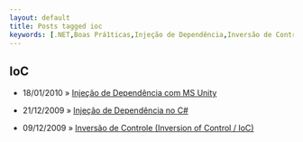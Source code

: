 ```yaml
---
layout: default
title: Posts tagged ioc
keywords: [.NET,Boas Prá1ticas,Injeção de Dependência,Inversão de Controle,Patterns,ioc]
---
```

<h2 class="category">IoC</h2>
<ul class="posts">
<li>
<p>
<span class="date">18/01/2010</span> &raquo;
<a href="/blog/injecao-de-dependencia-com-ms-unity">Injeção de Dependência com MS Unity</a>
</p>
</li>
<li>
<p>
<span class="date">21/12/2009</span> &raquo;
<a href="/blog/injecao-de-dependencia">Injeção de Dependência no C#</a>
</p>
</li>
<li>
<p>
<span class="date">09/12/2009</span> &raquo;
<a href="/blog/inversao-de-controle-inversion-of-control-ioc">Inversão de Controle (Inversion of Control / IoC)</a>
</p>
</li>
</ul>
